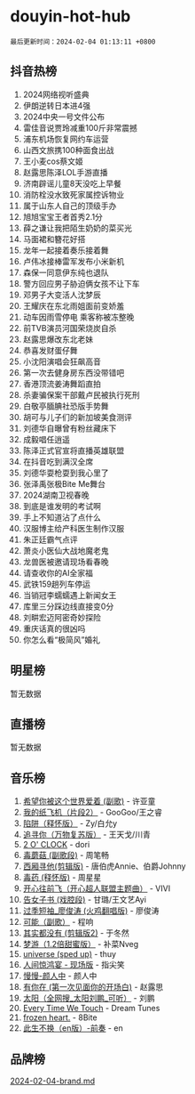 # douyin-hot-hub

`最后更新时间：2024-02-04 01:13:11 +0800`

## 抖音热榜

1. 2024网络视听盛典
1. 伊朗逆转日本进4强
1. 2024中央一号文件公布
1. 雷佳音说贾玲减重100斤非常震撼
1. 浦东机场恢复网约车运营
1. 山西文旅携100种面食出战
1. 王小麦cos蔡文姬
1. 赵露思陈泽LOL手游直播
1. 济南辟谣儿童8天没吃上早餐
1. 消防栓没水致死家属控诉物业
1. 属于山东人自己的顶级手办
1. 旭旭宝宝王者首秀2.1分
1. 薛之谦让我把陌生奶奶的菜买光
1. 马面裙和簪花好搭
1. 龙年一起接着奏乐接着舞
1. 卢伟冰接棒雷军发布小米新机
1. 森保一同意伊东纯也退队
1. 警方回应男子胁迫俩女孩不让下车
1. 邓男子大变活人沈梦辰
1. 王耀庆在东北雨姐面前变娇羞
1. 动车因雨雪停电 乘客称被冻整晚
1. 前TVB演员河国荣烧炭自杀
1. 赵露思爆改东北老妹
1. 恭喜发财蛋仔舞
1. 小沈阳演唱会狂飙高音
1. 第一次去健身房东西没带错吧
1. 香港顶流姜涛舞蹈直拍
1. 杀妻骗保案干部戴卢民被执行死刑
1. 白敬亭腼腆社恐版手势舞
1. 胡可与儿子们的新加坡美食测评
1. 刘德华自曝曾有粉丝藏床下
1. 成毅唱任逍遥
1. 陈泽正式官宣将直播英雄联盟
1. 在抖音吃到满汉全席
1. 刘德华耍枪耍到我心里了
1. 张泽禹张极Bite Me舞台
1. 2024湖南卫视春晚
1. 到底是谁发明的考试啊
1. 手上不知道沾了点什么
1. 汉服博主给产科医生制作汉服
1. 朱正廷霸气点评
1. 萧炎小医仙大战地魔老鬼
1. 龙兽医被邀请现场看春晚
1. 请查收你的AI全家福
1. 武铁159趟列车停运
1. 当销冠李蠕蠕遇上新闻女王
1. 库里三分踩边线直接变0分
1. 刘畊宏迈阿密奇妙探险
1. 重庆话真的很凶吗
1. 你怎么看“极简风”婚礼

## 明星榜

暂无数据

## 直播榜

暂无数据

## 音乐榜

1. [希望你被这个世界爱着 (副歌)](https://sf5-hl-cdn-tos.douyinstatic.com/obj/tos-cn-ve-2774/oUHCmWQfZlE3QQBKBeD8rCFLpJzPgCpImhsxMt) - 许亚童
1. [我的纸飞机（片段2）](https://sf5-hl-cdn-tos.douyinstatic.com/obj/tos-cn-ve-2774/oM2ZrKcg2CD5AeRB2gkeXOFB1IxAGJdZPazYHf) - GooGoo/王之睿
1. [陷阱（释怀版）](https://sf3-cdn-tos.douyinstatic.com/obj/tos-cn-ve-2774/oE8C21LeZrzKLDFfQYgMzx4GAIHageG5IzayY7) - Zy/白允y
1. [追寻你（万物复苏版）](https://sf6-cdn-tos.douyinstatic.com/obj/tos-cn-ve-2774/oYeAZJsbjIDit9APmBg8u6uDUQnHmoCf3gbo74) - 王天戈/川青
1. [2 O' CLOCK](https://sf6-cdn-tos.douyinstatic.com/obj/tos-cn-ve-2774/oIUBICeqlYQHTigCBOnCMlwBZJkgiBjt1oDfbg) - dori
1. [毒蘑菇 (副歌段)](https://sf5-hl-cdn-tos.douyinstatic.com/obj/tos-cn-ve-2774/ocDEUsfdLjxnlFXtfogBCiQCEqYB7QZgZ8VViM) - 周笔畅
1. [西厢寻他(剪辑版)](https://sf5-hl-cdn-tos.douyinstatic.com/obj/tos-cn-ve-2774/oUsAVfAQKlRNxEv5qxvIB8o5qmIWUcXbzJKJhw) - 唐伯虎Annie、伯爵Johnny
1. [毒药 (释怀版)](https://sf3-cdn-tos.douyinstatic.com/obj/tos-cn-ve-2774/oYILMEAzspdZBIzy4frJNB8ZHPHWAhiwowd4Ad) - 周星星
1. [开心往前飞（开心超人联盟主题曲）](https://sf3-cdn-tos.douyinstatic.com/obj/tos-cn-ve-2774/9d8fb7c82cf1421fb93a9fe925275e0a) - VIVI
1. [告女子书 (戏腔段)](https://sf3-cdn-tos.douyinstatic.com/obj/tos-cn-ve-2774/osCCzFxWgstBDi92ZfBB4ht7gQENBmQMAl0eI6) - 甘璐/王文艺Ayi
1. [过季短袖_廖俊涛 (火鸡翻唱版)](https://sf5-hl-cdn-tos.douyinstatic.com/obj/tos-cn-ve-2774/ogQVJl0tRBKxQgZji7YClFEBrVDeHpPTWfCZbQ) - 廖俊涛
1. [可能（副歌）](https://sf5-hl-cdn-tos.douyinstatic.com/obj/tos-cn-ve-2774/cde1731888894259b333569393c2fb51) - 程响
1. [其实都没有 (剪辑版2)](https://sf5-hl-cdn-tos.douyinstatic.com/obj/tos-cn-ve-2774/oEBNQenHZtBhxYjGgUDQk0BCHTigQafgFlbQ7k) - 于冬然
1. [梦游（1.2倍甜蜜版）](https://sf6-cdn-tos.douyinstatic.com/obj/tos-cn-ve-2774/o4gyAUm8hwufoEABmwVIiQtHsFuGzAEEWtNMzo) - 补菜Nveg
1. [universe (sped up)](https://sf5-hl-cdn-tos.douyinstatic.com/obj/tos-cn-ve-2774/oIQnurQLDCsdYeegkM4CKuVb23MZBXtX6QB8bv) - thuy
1. [人间惊鸿宴 - 现场版](https://sf5-hl-cdn-tos.douyinstatic.com/obj/tos-cn-ve-2774/osF4mrPePAf2Yv8Wfr5fATCHZwL5h1QiGQAKwz) - 指尖笑
1. [慢慢-颜人中](https://sf5-hl-cdn-tos.douyinstatic.com/obj/tos-cn-ve-2774/ocjHNfBXdBxQNC8ZGAeoLMFTUgtBg8bkExunDC) - 颜人中
1. [有你在 (第一次见面你的开场白)](https://sf3-cdn-tos.douyinstatic.com/obj/tos-cn-ve-2774/oAthrQ3ClJBfI57uBoFEgNDYtNCZ0TSYQQfxQ0) - 赵露思
1. [太阳（全网搜_太阳刘鹏_可听）](https://sf5-hl-cdn-tos.douyinstatic.com/obj/tos-cn-ve-2774/ogWbyIQnlBFImVbeDocRdCIYtBHlbJXgfZMvgz) - 刘鹏
1. [Every Time We Touch](https://sf6-cdn-tos.douyinstatic.com/obj/tos-cn-ve-2774/ogN6lUKQeBBfEVhIOMikG1CcJjugxk1tztZyhP) - Dream Tunes
1. [frozen heart.](https://sf5-hl-cdn-tos.douyinstatic.com/obj/tos-cn-ve-2774/oIIWJfyjIACZA9zQMtnJ6hQQhFC4vhCupoRBsO) - 8Bite
1. [此生不换（en版）-前奏](https://sf3-cdn-tos.douyinstatic.com/obj/tos-cn-ve-2774/oMDvUGwhKrKYDEqXiMYEwxZqBWIJFA92CiLAO) - en

## 品牌榜

[2024-02-04-brand.md](2024-02-04-brand.md)
